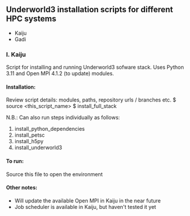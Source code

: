 ## Underworld3 installation scripts for different HPC systems
- Kaiju
- Gadi

### I. Kaiju
Script for installing and running Underworld3 sofware stack.
Uses Python 3.11 and Open MPI 4.1.2 (to update) modules. 

#### Installation:
Review script details: modules, paths, repository urls / branches etc.
$ source <this_script_name>
$ install_full_stack

N.B.: Can also run steps individually as follows:
1. install_python_dependencies
2. install_petsc
3. install_h5py
4. install_underworld3

#### To run: 
Source this file to open the environment

#### Other notes: 
- Will update the available Open MPI in Kaiju in the near future
- Job scheduler is available in Kaiju, but haven't tested it yet
